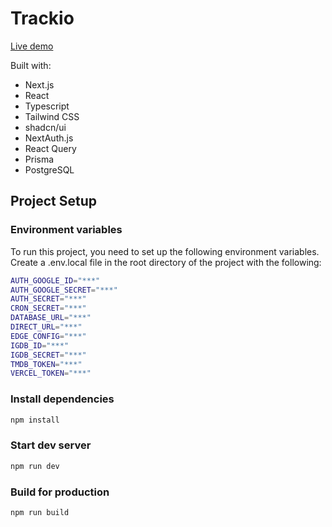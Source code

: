 # Trackio

[Live demo](https://trackio.vercel.app/)

Built with:

- Next.js
- React
- Typescript
- Tailwind CSS
- shadcn/ui
- NextAuth.js
- React Query
- Prisma
- PostgreSQL

## Project Setup

### Environment variables

To run this project, you need to set up the following environment variables. Create a .env.local file in the root directory of the project with the following:

```bash
AUTH_GOOGLE_ID="***"
AUTH_GOOGLE_SECRET="***"
AUTH_SECRET="***"
CRON_SECRET="***"
DATABASE_URL="***"
DIRECT_URL="***"
EDGE_CONFIG="***"
IGDB_ID="***"
IGDB_SECRET="***"
TMDB_TOKEN="***"
VERCEL_TOKEN="***"
```

### Install dependencies

```bash
npm install
```

### Start dev server

```bash
npm run dev
```

### Build for production

```bash
npm run build
```
